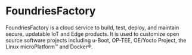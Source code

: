 # FoundriesFactory

FoundriesFactory is a cloud service to build, test, deploy, and maintain secure,
updatable IoT and Edge products. It is used to customize open source software
projects including u-Boot, OP-TEE, OE/Yocto Project, the Linux microPlatform™
and Docker®.

